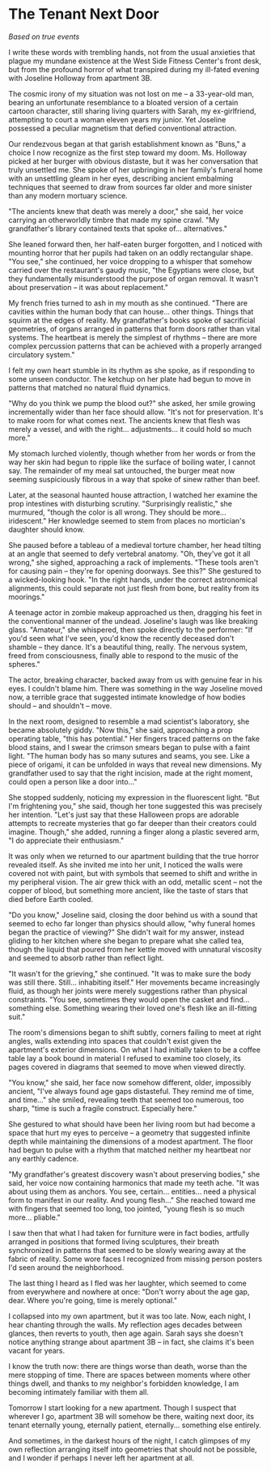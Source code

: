 # The Tenant Next Door

_Based on true events_

I write these words with trembling hands, not from the usual anxieties that plague my mundane existence at the West Side Fitness Center's front desk, but from the profound horror of what transpired during my ill-fated evening with Joseline Holloway from apartment 3B.

The cosmic irony of my situation was not lost on me – a 33-year-old man, bearing an unfortunate resemblance to a bloated version of a certain cartoon character, still sharing living quarters with Sarah, my ex-girlfriend, attempting to court a woman eleven years my junior. Yet Joseline possessed a peculiar magnetism that defied conventional attraction.

Our rendezvous began at that garish establishment known as "Buns," a choice I now recognize as the first step toward my doom. Ms. Holloway picked at her burger with obvious distaste, but it was her conversation that truly unsettled me. She spoke of her upbringing in her family's funeral home with an unsettling gleam in her eyes, describing ancient embalming techniques that seemed to draw from sources far older and more sinister than any modern mortuary science.

"The ancients knew that death was merely a door," she said, her voice carrying an otherworldly timbre that made my spine crawl. "My grandfather's library contained texts that spoke of... alternatives."

She leaned forward then, her half-eaten burger forgotten, and I noticed with mounting horror that her pupils had taken on an oddly rectangular shape. "You see," she continued, her voice dropping to a whisper that somehow carried over the restaurant's gaudy music, "the Egyptians were close, but they fundamentally misunderstood the purpose of organ removal. It wasn't about preservation – it was about replacement."

My french fries turned to ash in my mouth as she continued. "There are cavities within the human body that can house... other things. Things that squirm at the edges of reality. My grandfather's books spoke of sacrificial geometries, of organs arranged in patterns that form doors rather than vital systems. The heartbeat is merely the simplest of rhythms – there are more complex percussion patterns that can be achieved with a properly arranged circulatory system."

I felt my own heart stumble in its rhythm as she spoke, as if responding to some unseen conductor. The ketchup on her plate had begun to move in patterns that matched no natural fluid dynamics.

"Why do you think we pump the blood out?" she asked, her smile growing incrementally wider than her face should allow. "It's not for preservation. It's to make room for what comes next. The ancients knew that flesh was merely a vessel, and with the right... adjustments... it could hold so much more."

My stomach lurched violently, though whether from her words or from the way her skin had begun to ripple like the surface of boiling water, I cannot say. The remainder of my meal sat untouched, the burger meat now seeming suspiciously fibrous in a way that spoke of sinew rather than beef.

Later, at the seasonal haunted house attraction, I watched her examine the prop intestines with disturbing scrutiny. "Surprisingly realistic," she murmured, "though the color is all wrong. They should be more... iridescent." Her knowledge seemed to stem from places no mortician's daughter should know.

She paused before a tableau of a medieval torture chamber, her head tilting at an angle that seemed to defy vertebral anatomy. "Oh, they've got it all wrong," she sighed, approaching a rack of implements. "These tools aren't for causing pain – they're for opening doorways. See this?" She gestured to a wicked-looking hook. "In the right hands, under the correct astronomical alignments, this could separate not just flesh from bone, but reality from its moorings."

A teenage actor in zombie makeup approached us then, dragging his feet in the conventional manner of the undead. Joseline's laugh was like breaking glass. "Amateur," she whispered, then spoke directly to the performer: "If you'd seen what I've seen, you'd know the recently deceased don't shamble – they dance. It's a beautiful thing, really. The nervous system, freed from consciousness, finally able to respond to the music of the spheres."

The actor, breaking character, backed away from us with genuine fear in his eyes. I couldn't blame him. There was something in the way Joseline moved now, a terrible grace that suggested intimate knowledge of how bodies should – and shouldn't – move.

In the next room, designed to resemble a mad scientist's laboratory, she became absolutely giddy. "Now this," she said, approaching a prop operating table, "this has potential." Her fingers traced patterns on the fake blood stains, and I swear the crimson smears began to pulse with a faint light. "The human body has so many sutures and seams, you see. Like a piece of origami, it can be unfolded in ways that reveal new dimensions. My grandfather used to say that the right incision, made at the right moment, could open a person like a door into..."

She stopped suddenly, noticing my expression in the fluorescent light. "But I'm frightening you," she said, though her tone suggested this was precisely her intention. "Let's just say that these Halloween props are adorable attempts to recreate mysteries that go far deeper than their creators could imagine. Though," she added, running a finger along a plastic severed arm, "I do appreciate their enthusiasm."

It was only when we returned to our apartment building that the true horror revealed itself. As she invited me into her unit, I noticed the walls were covered not with paint, but with symbols that seemed to shift and writhe in my peripheral vision. The air grew thick with an odd, metallic scent – not the copper of blood, but something more ancient, like the taste of stars that died before Earth cooled.

"Do you know," Joseline said, closing the door behind us with a sound that seemed to echo far longer than physics should allow, "why funeral homes began the practice of viewing?" She didn't wait for my answer, instead gliding to her kitchen where she began to prepare what she called tea, though the liquid that poured from her kettle moved with unnatural viscosity and seemed to absorb rather than reflect light.

"It wasn't for the grieving," she continued. "It was to make sure the body was still there. Still... inhabiting itself." Her movements became increasingly fluid, as though her joints were merely suggestions rather than physical constraints. "You see, sometimes they would open the casket and find... something else. Something wearing their loved one's flesh like an ill-fitting suit."

The room's dimensions began to shift subtly, corners failing to meet at right angles, walls extending into spaces that couldn't exist given the apartment's exterior dimensions. On what I had initially taken to be a coffee table lay a book bound in material I refused to examine too closely, its pages covered in diagrams that seemed to move when viewed directly.

"You know," she said, her face now somehow different, older, impossibly ancient, "I've always found age gaps distasteful. They remind me of time, and time..." she smiled, revealing teeth that seemed too numerous, too sharp, "time is such a fragile construct. Especially here."

She gestured to what should have been her living room but had become a space that hurt my eyes to perceive – a geometry that suggested infinite depth while maintaining the dimensions of a modest apartment. The floor had begun to pulse with a rhythm that matched neither my heartbeat nor any earthly cadence.

"My grandfather's greatest discovery wasn't about preserving bodies," she said, her voice now containing harmonics that made my teeth ache. "It was about using them as anchors. You see, certain... entities... need a physical form to manifest in our reality. And young flesh..." She reached toward me with fingers that seemed too long, too jointed, "young flesh is so much more... pliable."

I saw then that what I had taken for furniture were in fact bodies, artfully arranged in positions that formed living sculptures, their breath synchronized in patterns that seemed to be slowly wearing away at the fabric of reality. Some wore faces I recognized from missing person posters I'd seen around the neighborhood.

The last thing I heard as I fled was her laughter, which seemed to come from everywhere and nowhere at once: "Don't worry about the age gap, dear. Where you're going, time is merely optional."

I collapsed into my own apartment, but it was too late. Now, each night, I hear chanting through the walls. My reflection ages decades between glances, then reverts to youth, then age again. Sarah says she doesn't notice anything strange about apartment 3B – in fact, she claims it's been vacant for years.

I know the truth now: there are things worse than death, worse than the mere stopping of time. There are spaces between moments where other things dwell, and thanks to my neighbor's forbidden knowledge, I am becoming intimately familiar with them all.

Tomorrow I start looking for a new apartment. Though I suspect that wherever I go, apartment 3B will somehow be there, waiting next door, its tenant eternally young, eternally patient, eternally... something else entirely.

And sometimes, in the darkest hours of the night, I catch glimpses of my own reflection arranging itself into geometries that should not be possible, and I wonder if perhaps I never left her apartment at all.
